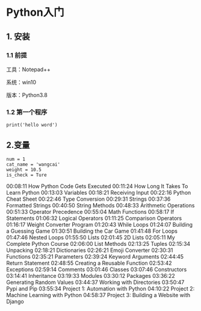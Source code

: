 # Python入门



## 1. 安装



### 1.1 前提

工具：Notepad++

系统：win10

版本：Python3.8

### 1.2 第一个程序

```
print('hello word')
```



## 2.变量



```
num = 1
cat_name = 'wangcai'
weight = 10.5
is_check = Ture

```

00:08:11 How Python Code Gets Executed 
00:11:24 How Long It Takes To Learn Python 
00:13:03 Variables
00:18:21 Receiving Input
00:22:16 Python Cheat Sheet
00:22:46 Type Conversion
00:29:31 Strings
00:37:36 Formatted Strings
00:40:50 String Methods
00:48:33 Arithmetic Operations
00:51:33 Operator Precedence
00:55:04 Math Functions
00:58:17 If Statements
01:06:32 Logical Operators
01:11:25 Comparison Operators
01:16:17 Weight Converter Program 
01:20:43 While Loops
01:24:07 Building a Guessing Game
01:30:51 Building the Car Game
01:41:48 For Loops
01:47:46 Nested Loops
01:55:50 Lists
02:01:45 2D Lists
02:05:11 My Complete Python Course 
02:06:00 List Methods
02:13:25 Tuples
02:15:34 Unpacking
02:18:21 Dictionaries
02:26:21 Emoji Converter
02:30:31 Functions
02:35:21 Parameters
02:39:24 Keyword Arguments 
02:44:45 Return Statement
02:48:55 Creating a Reusable Function 
02:53:42 Exceptions
02:59:14 Comments
03:01:46 Classes
03:07:46 Constructors
03:14:41 Inheritance
03:19:33 Modules
03:30:12 Packages
03:36:22 Generating Random Values
03:44:37 Working with Directories 
03:50:47 Pypi and Pip
03:55:34 Project 1: Automation with Python
04:10:22 Project 2: Machine Learning with Python 
04:58:37 Project 3: Building a Website with Django 